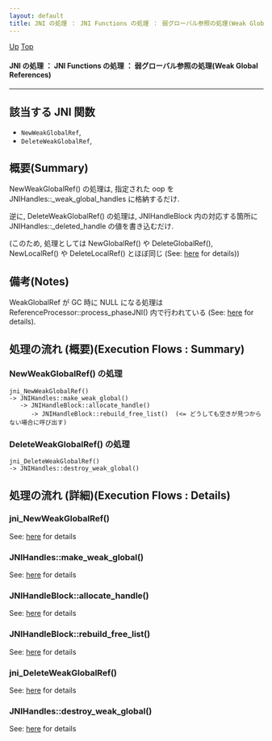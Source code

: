 ```yaml
---
layout: default
title: JNI の処理 ： JNI Functions の処理 ： 弱グローバル参照の処理(Weak Global References)
---
```

[Up](no7882H_v.html) [Top](../index.html)

#### JNI の処理 ： JNI Functions の処理 ： 弱グローバル参照の処理(Weak Global References)

--- 
## 該当する JNI 関数
* `NewWeakGlobalRef`,
* `DeleteWeakGlobalRef`,

## 概要(Summary)
NewWeakGlobalRef() の処理は, 指定された oop を JNIHandles::_weak_global_handles に格納するだけ.

逆に, DeleteWeakGlobalRef() の処理は, JNIHandleBlock 内の対応する箇所に JNIHandles::_deleted_handle の値を書き込むだけ.

(このため, 処理としては NewGlobalRef() や DeleteGlobalRef(), NewLocalRef() や DeleteLocalRef() とほぼ同じ (See: [here](noNzTqB3WT.html) for details))

## 備考(Notes)
WeakGlobalRef が GC 時に NULL になる処理は
ReferenceProcessor::process_phaseJNI() 内で行われている
(See: [here](no289169tf.html) for details).


## 処理の流れ (概要)(Execution Flows : Summary)
### NewWeakGlobalRef() の処理
```
jni_NewWeakGlobalRef()
-> JNIHandles::make_weak_global()
   -> JNIHandleBlock::allocate_handle()
      -> JNIHandleBlock::rebuild_free_list()  (<= どうしても空きが見つからない場合に呼び出す)
```

### DeleteWeakGlobalRef() の処理
```
jni_DeleteWeakGlobalRef()
-> JNIHandles::destroy_weak_global()
```


## 処理の流れ (詳細)(Execution Flows : Details)
### jni_NewWeakGlobalRef()
See: [here](no3718SGO.html) for details
### JNIHandles::make_weak_global()
See: [here](no3718fQU.html) for details
### JNIHandleBlock::allocate_handle()
See: [here](no3718S_Z.html) for details
### JNIHandleBlock::rebuild_free_list()
See: [here](no37185rU.html) for details

### jni_DeleteWeakGlobalRef()
See: [here](no37184xB.html) for details
### JNIHandles::destroy_weak_global()
See: [here](no3718F8H.html) for details







